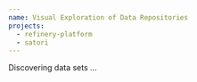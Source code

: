 ```yaml
---
name: Visual Exploration of Data Repositories
projects:
  - refinery-platform
  - satori
---
```

Discovering data sets ...